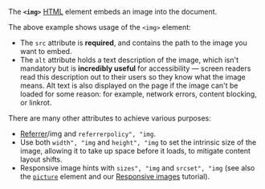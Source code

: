 The **`<img>`** [HTML](https://developer.mozilla.org/en-US/docs/Web/HTML) element embeds an image into the document.

The above example shows usage of the `<img>` element:

- The `src` attribute is **required**, and contains the path to the image you want to embed.
- The `alt` attribute holds a text description of the image, which isn't mandatory but is **incredibly useful** for accessibility — screen readers read this description out to their users so they know what the image means. Alt text is also displayed on the page if the image can't be loaded for some reason: for example, network errors, content blocking, or linkrot.

There are many other attributes to achieve various purposes:

- [Referrer](https://developer.mozilla.org/en-US/docs/Web/HTTP/Headers/Referrer-Policy)/img and `referrerpolicy", "img`.
- Use both `width", "img` and `height", "img` to set the intrinsic size of the image, allowing it to take up space before it loads, to mitigate content layout shifts.
- Responsive image hints with `sizes", "img` and `srcset", "img` (see also the [`picture`](picture!) element and our [Responsive images](https://developer.mozilla.org/en-US/docs/Learn/HTML/Multimedia_and_embedding/Responsive_images) tutorial).
